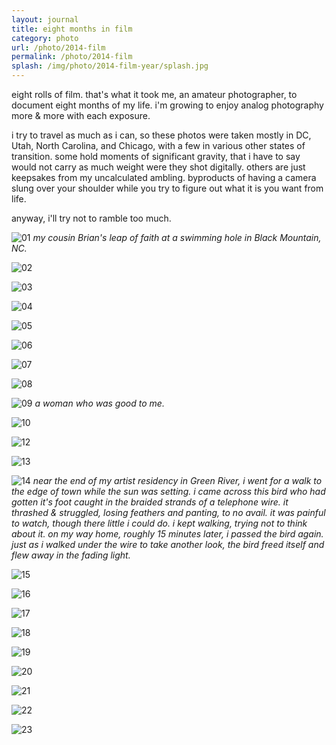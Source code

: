 ```yaml
---
layout: journal
title: eight months in film
category: photo
url: /photo/2014-film
permalink: /photo/2014-film
splash: /img/photo/2014-film-year/splash.jpg
---
```


eight rolls of film. that's what it took me, an amateur photographer, to document eight months of my life. i'm growing to enjoy analog photography more & more with each exposure.

i try to travel as much as i can, so these photos were taken mostly in DC, Utah, North Carolina, and Chicago, with a few in various other states of transition. some hold moments of significant gravity, that i have to say would not carry as much weight were they shot digitally. others are just keepsakes from my uncalculated ambling. byproducts of having a camera slung over your shoulder while you try to figure out what it is you want from life.

anyway, i'll try not to ramble too much.


![01](../../img/photo/2014-film-year/01.jpg)
_my cousin Brian's leap of faith at a swimming hole in Black Mountain, NC._

![02](../../img/photo/2014-film-year/02.jpg)

![03](../../img/photo/2014-film-year/03.jpg)

![04](../../img/photo/2014-film-year/04.jpg)

![05](../../img/photo/2014-film-year/05.jpg)

![06](../../img/photo/2014-film-year/06.jpg)

![07](../../img/photo/2014-film-year/07.jpg)

![08](../../img/photo/2014-film-year/08.jpg)

![09](../../img/photo/2014-film-year/09.jpg)
_a woman who was good to me._

![10](../../img/photo/2014-film-year/10.jpg)

![12](../../img/photo/2014-film-year/12.jpg)

![13](../../img/photo/2014-film-year/13.jpg)

![14](../../img/photo/2014-film-year/14.jpg)
_near the end of my artist residency in Green River, i went for a walk to the edge of town while the sun was setting. i came across this bird who had gotten it's foot caught in the braided strands of a telephone wire. it thrashed & struggled, losing feathers and panting, to no avail. it was painful to watch, though there little i could do. i kept walking, trying not to think about it. on my way home, roughly 15 minutes later, i passed the bird again. just as i walked under the wire to take another look, the bird freed itself and flew away in the fading light._

![15](../../img/photo/2014-film-year/15.jpg)

![16](../../img/photo/2014-film-year/16.jpg)

![17](../../img/photo/2014-film-year/17.jpg)

![18](../../img/photo/2014-film-year/18.jpg)

![19](../../img/photo/2014-film-year/19.jpg)

![20](../../img/photo/2014-film-year/20.jpg)

![21](../../img/photo/2014-film-year/21.jpg)

![22](../../img/photo/2014-film-year/22.jpg)

![23](../../img/photo/2014-film-year/23.jpg)

